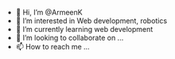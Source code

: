 - 👋 Hi, I’m @ArmeenK
- 👀 I’m interested in Web development, robotics
- 🌱 I’m currently learning web development
- 💞️ I’m looking to collaborate on ...
- 📫 How to reach me ...

<!---
ArmeenK/ArmeenK is a ✨ special ✨ repository because its `README.md` (this file) appears on your GitHub profile.
You can click the Preview link to take a look at your changes.
--->
